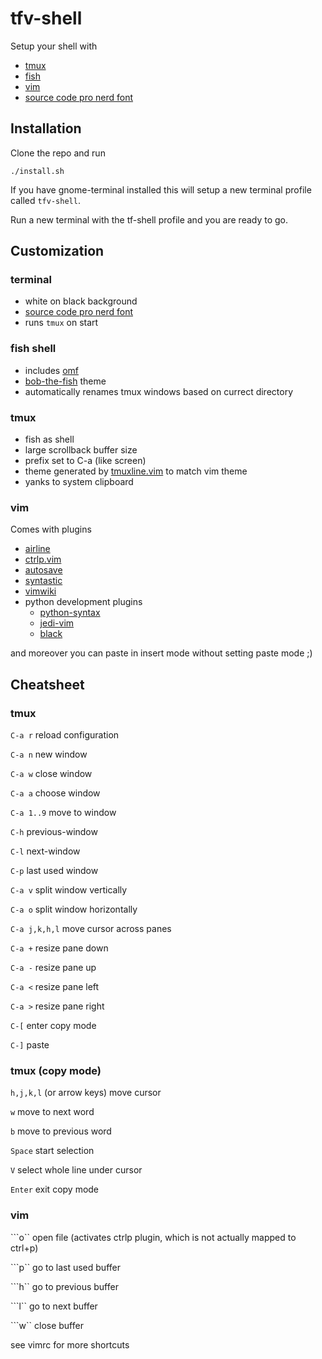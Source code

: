 # tfv-shell

Setup your shell with

* [tmux](https://github.com/tmux/tmux)
* [fish](https://fishshell.com/)
* [vim](https://www.vim.org/)
* [source code pro nerd font](https://github.com/ryanoasis/nerd-fonts)

## Installation

Clone the repo and run

    ./install.sh

If you have gnome-terminal installed this will setup a new terminal profile called `tfv-shell`. 

Run a new terminal with the tf-shell profile and you are ready to go.

## Customization

### terminal

* white on black background
* [source code pro nerd font](https://github.com/ryanoasis/nerd-fonts)
* runs `tmux` on start 

### fish shell

* includes [omf](https://github.com/oh-my-fish/oh-my-fish)
* [bob-the-fish](https://github.com/oh-my-fish/theme-bobthefish) theme
* automatically renames tmux windows based on currect directory

### tmux

* fish as shell
* large scrollback buffer size
* prefix set to C-a (like screen)
* theme generated by [tmuxline.vim](https://github.com/edkolev/tmuxline.vim) to match vim theme
* yanks to system clipboard

### vim

Comes with plugins

* [airline](https://github.com/vim-airline/vim-airline)
* [ctrlp.vim](https://github.com/ctrlpvim/ctrlp.vim)
* [autosave](https://github.com/vim-scripts/vim-auto-save)
* [syntastic](https://github.com/vim-syntastic/syntastic)
* [vimwiki](https://github.com/vimwiki/vimwiki)
* python development plugins
    - [python-syntax](https://github.com/vim-python/python-syntax)
    - [jedi-vim](https://github.com/davidhalter/jedi-vim)
    - [black](https://github.com/psf/black/blob/master/plugin/black.vim)

and moreover you can paste in insert mode without setting paste mode ;)

## Cheatsheet

### tmux

`C-a r` reload configuration
 
`C-a n` new window

`C-a w` close window

`C-a a` choose window

`C-a 1..9` move to window
 
`C-h` previous-window

`C-l` next-window

`C-p` last used window
 
`C-a v` split window vertically

`C-a o` split window horizontally
 
`C-a j,k,h,l` move cursor across panes
 
`C-a +` resize pane down 

`C-a -` resize pane up

`C-a <` resize pane left

`C-a >` resize pane right
 
`C-[` enter copy mode

`C-]` paste

### tmux (copy mode)

`h,j,k,l` (or arrow keys) move cursor

`w` move to next word

`b` move to previous word

`Space`  start selection

`V` select whole line under cursor

`Enter` exit copy mode

### vim

```o`` open file (activates ctrlp plugin, which is not actually mapped to ctrl+p)

```p`` go to last used buffer

```h`` go to previous buffer

```l`` go to next buffer

```w`` close buffer

see vimrc for more shortcuts


